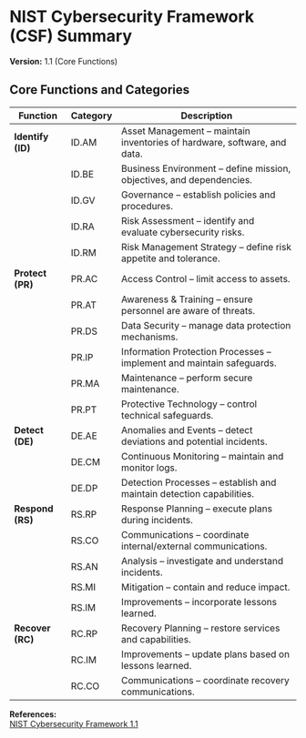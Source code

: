 # NIST Cybersecurity Framework (CSF) Summary
**Version:** 1.1 (Core Functions)

## Core Functions and Categories
| Function | Category | Description |
|-----------|-----------|-------------|
| **Identify (ID)** | ID.AM | Asset Management – maintain inventories of hardware, software, and data. |
| | ID.BE | Business Environment – define mission, objectives, and dependencies. |
| | ID.GV | Governance – establish policies and procedures. |
| | ID.RA | Risk Assessment – identify and evaluate cybersecurity risks. |
| | ID.RM | Risk Management Strategy – define risk appetite and tolerance. |
| **Protect (PR)** | PR.AC | Access Control – limit access to assets. |
| | PR.AT | Awareness & Training – ensure personnel are aware of threats. |
| | PR.DS | Data Security – manage data protection mechanisms. |
| | PR.IP | Information Protection Processes – implement and maintain safeguards. |
| | PR.MA | Maintenance – perform secure maintenance. |
| | PR.PT | Protective Technology – control technical safeguards. |
| **Detect (DE)** | DE.AE | Anomalies and Events – detect deviations and potential incidents. |
| | DE.CM | Continuous Monitoring – maintain and monitor logs. |
| | DE.DP | Detection Processes – establish and maintain detection capabilities. |
| **Respond (RS)** | RS.RP | Response Planning – execute plans during incidents. |
| | RS.CO | Communications – coordinate internal/external communications. |
| | RS.AN | Analysis – investigate and understand incidents. |
| | RS.MI | Mitigation – contain and reduce impact. |
| | RS.IM | Improvements – incorporate lessons learned. |
| **Recover (RC)** | RC.RP | Recovery Planning – restore services and capabilities. |
| | RC.IM | Improvements – update plans based on lessons learned. |
| | RC.CO | Communications – coordinate recovery communications. |

**References:**  
[NIST Cybersecurity Framework 1.1](https://www.nist.gov/cyberframework)
